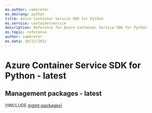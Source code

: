 ```yaml
---
ms.author: samkreter
ms.devlang: python
title: Azure Container Service SDK for Python
ms.service: containerservice
description: Reference for Azure Container Service SDK for Python
ms.topic: reference
author: samkreter
ms.data: 10/12/2022
---
```

# Azure Container Service SDK for Python - latest

## Management packages - latest
[!INCLUDE [mgmt-packages](container-service-mgmt-index.md)]